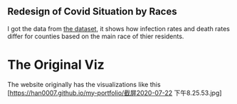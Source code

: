 ## Redesign of Covid Situation by Races

I got the data from [the dataset](https://covidtracking.com/race), it shows how infection rates and death rates differ for counties based on the main race of thier residents. 

# The Original Viz
The website originally has the visualizations like this
[https://han0007.github.io/my-portfolio/截屏2020-07-22 下午8.25.53.jpg]

